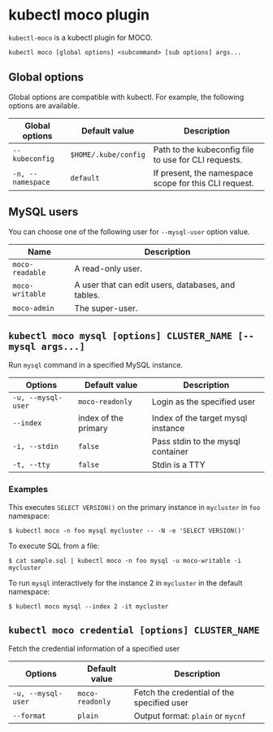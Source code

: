 # kubectl moco plugin

`kubectl-moco` is a kubectl plugin for MOCO.

```
kubectl moco [global options] <subcommand> [sub options] args...
```

## Global options

Global options are compatible with kubectl.
For example, the following options are available.

| Global options    | Default value        | Description                                           |
| ----------------- | -------------------- | ----------------------------------------------------- |
| `--kubeconfig`    | `$HOME/.kube/config` | Path to the kubeconfig file to use for CLI requests.  |
| `-n, --namespace` | `default`            | If present, the namespace scope for this CLI request. |

## MySQL users

You can choose one of the following user for `--mysql-user` option value.

| Name            | Description                                        |
| --------------- | -------------------------------------------------- |
| `moco-readable` | A read-only user.                                  |
| `moco-writable` | A user that can edit users, databases, and tables. |
| `moco-admin`    | The super-user.                                    |

## `kubectl moco mysql [options] CLUSTER_NAME [-- mysql args...]`

Run `mysql` command in a specified MySQL instance.

| Options            | Default value        | Description                        |
| ------------------ | -------------------- | ---------------------------------- |
| `-u, --mysql-user` | `moco-readonly`      | Login as the specified user        |
| `--index`          | index of the primary | Index of the target mysql instance |
| `-i, --stdin`      | `false`              | Pass stdin to the mysql container  |
| `-t, --tty`        | `false`              | Stdin is a TTY                     |

### Examples

This executes `SELECT VERSION()` on the primary instance in `mycluster` in `foo` namespace:

```console
$ kubectl moco -n foo mysql mycluster -- -N -e 'SELECT VERSION()'
```

To execute SQL from a file:

```console
$ cat sample.sql | kubectl moco -n foo mysql -u moco-writable -i mycluster
```

To run `mysql` interactively for the instance 2 in `mycluster` in the default namespace:

```console
$ kubectl moco mysql --index 2 -it mycluster
```

## `kubectl moco credential [options] CLUSTER_NAME`

Fetch the credential information of a specified user

| Options            | Default value   | Description                                |
| ------------------ | --------------- | ------------------------------------------ |
| `-u, --mysql-user` | `moco-readonly` | Fetch the credential of the specified user |
| `--format`         | `plain`         | Output format: `plain` or `mycnf`          |
